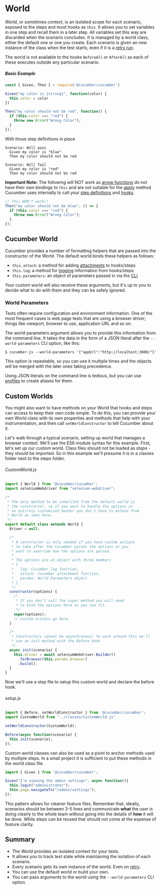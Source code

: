 # World

*World*, or sometimes *context*, is an isolated scope for each scenario, exposed to the steps and most hooks as `this`. It allows you to set variables in one step and recall them in a later step. All variables set this way are discarded when the scenario concludes. It is managed by a world class, either the default one or one you create. Each scenario is given an new instance of the class when the test starts, even if it is a [retry run](../retry.md).

The world is not available to the hooks `BeforeAll` or `AfterAll` as each of these executes outside any particular scenario.

##### Basic Example
```javascript
const { Given, Then } = require('@cucumber/cucumber')

Given("my color is {string}", function(color) {
  this.color = color
})

Then("my color should not be red", function() {
  if (this.color === "red") {
    throw new Error("Wrong Color");
  }
});
```
With those step definitions in place

```gherkin
Scenario: Will pass
  Given my color is "blue"
  Then my color should not be red

Scenario: Will fail
  Given my color is "red"
  Then my color should not be red  
```
**Important Note:** The following will NOT work as [arrow functions](https://developer.mozilla.org/en-US/docs/Web/JavaScript/Reference/Functions/Arrow_functions) do not have their own bindings to `this` and are not suitable for the [apply](https://developer.mozilla.org/en-US/docs/Web/JavaScript/Reference/Global_Objects/Function/apply) method Cucumber uses internally to call your [step definitions](./step_definitions.md) and
[hooks](./hooks.md).

```javascript
// This WON'T work!!
Then("my color should not be blue", () => {
  if (this.color === "red") {
    throw new Error("Wrong Color");
  }
});
```

## Cucumber World

Cucumber provides a number of formatting helpers that are passed into the constructor of the World. The default world binds these helpers as follows:

* `this.attach`: a method for adding [attachments](./attachments.md) to hooks/steps
* `this.log`: a method for [logging](./attachments.md#logging) information from hooks/steps
* `this.parameters`: an object of parameters passed in via the [CLI](../cli.md#world-parameters)

Your custom world will also receive these arguments, but it's up to you to decide what to do with them and they can be safely ignored.

### World Parameters

Tests often require configuration and environment information. One of the most frequent cases is web page tests that are using a browser driver; things like viewport, browser to use, application URL and so on.

The world parameters argument allows you to provide this information from the command line.  It takes the data in the form of a JSON literal after the `--world-parameters` CLI option, like this:

```shell
$ cucumber-js --world-parameters '{"appUrl":"http://localhost:3000/"}'
```

This option is repeatable, so you can use it multiple times and the objects will be merged with the later ones taking precedence.

Using JSON literals on the command line is tedious, but you can use [profiles](../profiles.md) to create aliases for them.


## Custom Worlds

You might also want to have methods on your World that hooks and steps can access to keep their own code simple. To do this, you can provide your own World class with its own properties and methods that help with your instrumentation, and then call `setWorldConstructor` to tell Cucumber about it.

Let's walk through a typical scenario, setting up world that manages a browser context. We'll use the ES6 module syntax for this example.  First, let's set up our custom world. Class files should not be loaded as steps - they should be imported. So in this example we'll presume it is in a classes folder next to the steps folder.

###### CustomWorld.js
```javascript
import { World } from '@cucumber/cucumber';
import seleniumWebdriver from "selenium-webdriver";

/*
 * The only method to be inherited from the default world is
 * the constructor, so if you want to handle the options in
 * an entirely customized manner you don't have to extend from
 * World as seen here.
 */
export default class extends World {
  driver = null;

  /*
   * A constructor is only needed if you have custom actions
   * to take after the Cucumber parses the options or you
   * want to override how the options are parsed.
   * 
   * The options are an object with three members
   * {
   *   log: Cucumber log function,
   *   attach: Cucumber attachment function,
   *   params: World Parameters object
   * }
   */
  constructor(options) {
    /*
     * If you don't call the super method you will need
     * to bind the options here as you see fit.
     */
    super(options);
    // Custom actions go here.
  }

  /*
   * Constructors cannot be asynchronous! To work around this we'll
   * use an init method with the Before hook
   */
  async init(scenario) {
    this.driver = await seleniumWebdriver.Builder()
      .forBrowser(this.params.browser)
      .build();
  }
}
```

Now we'll use a step file to setup this custom world and declare the before hook.

###### setup.js
```javascript
import { Before, setWorldConstructor } from '@cucumber/cucumber';
import CustomWorld from "../classes/CustomWorld.js"

setWorldConstructor(CustomWorld);

Before(async function(scenario) {
  this.init(scenario);
});
```

Custom world classes can also be used as a point to anchor methods used by multiple steps. In a small project it is sufficient to put these methods in the world class file.  

```javascript
import { Given } from '@cucumber/cucumber';

Given("I'm viewing the admin settings", async function(){
  this.login("administrator");
  this.page.navigateTo("/admin/settings");
});
```

This pattern allows for cleaner feature files. Remember that, ideally, scenarios should be between 3-5 lines and communicate **what** the user is doing clearly to the whole team without going into the details of **how** it will be done. While steps can be reused that should not come at the expense of feature clarity.

## Summary
- The *World* provides an isolated context for your tests.
- It allows you to track test state while maintaining the isolation of each scenario.
- Every scenario gets its own instance of the world. Even on [retry](../retry.md).
- You can use the default world or build your own.
- You can pass arguments to the world using the `--world-parameters` CLI option.
